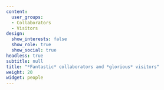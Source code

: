 ```yaml
---
content:
  user_groups:
  - Collaborators
  - Visitors
design:
  show_interests: false
  show_role: true
  show_social: true
headless: true
subtitle: null
title: "*Fantastic* collaborators and *glorious* visitors"
weight: 20
widget: people
---
```

